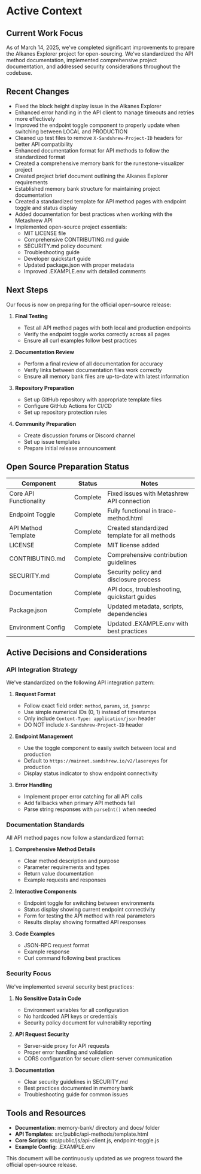 # Active Context

## Current Work Focus
As of March 14, 2025, we've completed significant improvements to prepare the Alkanes Explorer project for open-sourcing. We've standardized the API method documentation, implemented comprehensive project documentation, and addressed security considerations throughout the codebase.

## Recent Changes
- Fixed the block height display issue in the Alkanes Explorer
- Enhanced error handling in the API client to manage timeouts and retries more effectively
- Improved the endpoint toggle component to properly update when switching between LOCAL and PRODUCTION
- Cleaned up test files to remove `X-Sandshrew-Project-ID` headers for better API compatibility
- Enhanced documentation format for API methods to follow the standardized format
- Created a comprehensive memory bank for the runestone-visualizer project
- Created project brief document outlining the Alkanes Explorer requirements
- Established memory bank structure for maintaining project documentation
- Created a standardized template for API method pages with endpoint toggle and status display
- Added documentation for best practices when working with the Metashrew API
- Implemented open-source project essentials:
  - MIT LICENSE file
  - Comprehensive CONTRIBUTING.md guide
  - SECURITY.md policy document
  - Troubleshooting guide
  - Developer quickstart guide
  - Updated package.json with proper metadata
  - Improved .EXAMPLE.env with detailed comments

## Next Steps
Our focus is now on preparing for the official open-source release:

1. **Final Testing**
   - Test all API method pages with both local and production endpoints
   - Verify the endpoint toggle works correctly across all pages
   - Ensure all curl examples follow best practices

2. **Documentation Review**
   - Perform a final review of all documentation for accuracy
   - Verify links between documentation files work correctly
   - Ensure all memory bank files are up-to-date with latest information

3. **Repository Preparation**
   - Set up GitHub repository with appropriate template files
   - Configure GitHub Actions for CI/CD
   - Set up repository protection rules

4. **Community Preparation**
   - Create discussion forums or Discord channel
   - Set up issue templates
   - Prepare initial release announcement

## Open Source Preparation Status

| Component | Status | Notes |
|-----------|--------|-------|
| Core API Functionality | Complete | Fixed issues with Metashrew API connection |
| Endpoint Toggle | Complete | Fully functional in trace-method.html |
| API Method Template | Complete | Created standardized template for all methods |
| LICENSE | Complete | MIT license added |
| CONTRIBUTING.md | Complete | Comprehensive contribution guidelines |
| SECURITY.md | Complete | Security policy and disclosure process |
| Documentation | Complete | API docs, troubleshooting, quickstart guides |
| Package.json | Complete | Updated metadata, scripts, dependencies |
| Environment Config | Complete | Updated .EXAMPLE.env with best practices |

## Active Decisions and Considerations

### API Integration Strategy
We've standardized on the following API integration pattern:

1. **Request Format**
   - Follow exact field order: `method`, `params`, `id`, `jsonrpc`
   - Use simple numerical IDs (0, 1) instead of timestamps
   - Only include `Content-Type: application/json` header
   - DO NOT include `X-Sandshrew-Project-ID` header

2. **Endpoint Management**
   - Use the toggle component to easily switch between local and production
   - Default to `https://mainnet.sandshrew.io/v2/lasereyes` for production
   - Display status indicator to show endpoint connectivity

3. **Error Handling**
   - Implement proper error catching for all API calls
   - Add fallbacks when primary API methods fail
   - Parse string responses with `parseInt()` when needed

### Documentation Standards
All API method pages now follow a standardized format:

1. **Comprehensive Method Details**
   - Clear method description and purpose
   - Parameter requirements and types
   - Return value documentation
   - Example requests and responses

2. **Interactive Components**
   - Endpoint toggle for switching between environments
   - Status display showing current endpoint connectivity
   - Form for testing the API method with real parameters
   - Results display showing formatted API responses

3. **Code Examples**
   - JSON-RPC request format
   - Example response
   - Curl command following best practices

### Security Focus
We've implemented several security best practices:

1. **No Sensitive Data in Code**
   - Environment variables for all configuration
   - No hardcoded API keys or credentials
   - Security policy document for vulnerability reporting

2. **API Request Security**
   - Server-side proxy for API requests
   - Proper error handling and validation
   - CORS configuration for secure client-server communication

3. **Documentation**
   - Clear security guidelines in SECURITY.md
   - Best practices documented in memory bank
   - Troubleshooting guide for common issues

## Tools and Resources

- **Documentation**: memory-bank/ directory and docs/ folder
- **API Templates**: src/public/api-methods/template.html
- **Core Scripts**: src/public/js/api-client.js, endpoint-toggle.js
- **Example Config**: .EXAMPLE.env

This document will be continuously updated as we progress toward the official open-source release.
